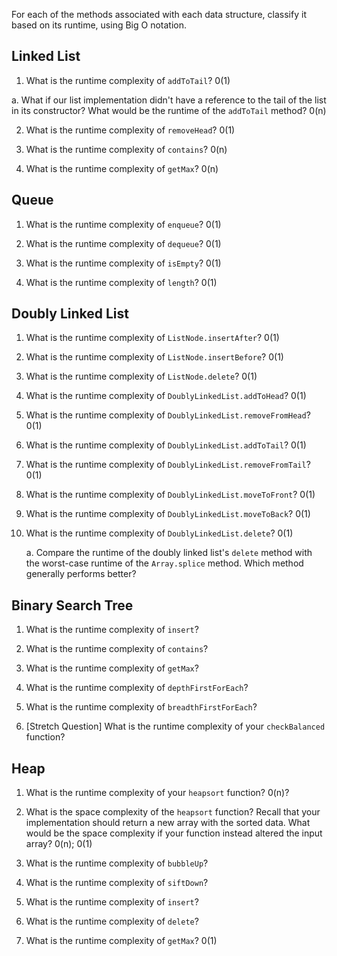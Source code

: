 For each of the methods associated with each data structure, classify it based on its runtime, using Big O notation.

## Linked List

1.  What is the runtime complexity of `addToTail`? 0(1)

a. What if our list implementation didn't have a reference to the tail of the list in its constructor? What would be the runtime of the `addToTail` method? 0(n)

2.  What is the runtime complexity of `removeHead`? 0(1)

3.  What is the runtime complexity of `contains`? 0(n)

4.  What is the runtime complexity of `getMax`? 0(n)

## Queue

1.  What is the runtime complexity of `enqueue`? 0(1)

2.  What is the runtime complexity of `dequeue`? 0(1)

3.  What is the runtime complexity of `isEmpty`? 0(1)

4.  What is the runtime complexity of `length`? 0(1)

## Doubly Linked List

1.  What is the runtime complexity of `ListNode.insertAfter`? 0(1)

2.  What is the runtime complexity of `ListNode.insertBefore`? 0(1)

3.  What is the runtime complexity of `ListNode.delete`? 0(1)

4.  What is the runtime complexity of `DoublyLinkedList.addToHead`? 0(1)

5.  What is the runtime complexity of `DoublyLinkedList.removeFromHead`? 0(1)

6.  What is the runtime complexity of `DoublyLinkedList.addToTail`? 0(1)

7.  What is the runtime complexity of `DoublyLinkedList.removeFromTail`? 0(1)

8.  What is the runtime complexity of `DoublyLinkedList.moveToFront`? 0(1)

9.  What is the runtime complexity of `DoublyLinkedList.moveToBack`? 0(1)

10. What is the runtime complexity of `DoublyLinkedList.delete`? 0(1)

    a. Compare the runtime of the doubly linked list's `delete` method with the worst-case runtime of the `Array.splice` method. Which method generally performs better?

## Binary Search Tree

1.  What is the runtime complexity of `insert`?

2.  What is the runtime complexity of `contains`?

3.  What is the runtime complexity of `getMax`?

4.  What is the runtime complexity of `depthFirstForEach`?

5.  What is the runtime complexity of `breadthFirstForEach`?

6.  [Stretch Question] What is the runtime complexity of your `checkBalanced` function?

## Heap

1.  What is the runtime complexity of your `heapsort` function? 0(n)?

2.  What is the space complexity of the `heapsort` function? Recall that your implementation should return a new array with the sorted data. What would be the space complexity if your function instead altered the input array? 0(n); 0(1)

3.  What is the runtime complexity of `bubbleUp`?

4.  What is the runtime complexity of `siftDown`?

5.  What is the runtime complexity of `insert`?

6.  What is the runtime complexity of `delete`?

7.  What is the runtime complexity of `getMax`? 0(1)
